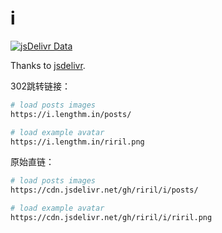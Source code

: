 # i

[![jsDelivr Data](https://data.jsdelivr.com/v1/package/gh/riril/i/badge)](https://www.jsdelivr.com/package/gh/riril/i)

Thanks to [jsdelivr](https://www.jsdelivr.com/).

302跳转链接：

```sh
# load posts images
https://i.lengthm.in/posts/

# load example avatar
https://i.lengthm.in/riril.png
```

原始直链：

```sh
# load posts images
https://cdn.jsdelivr.net/gh/riril/i/posts/

# load example avatar
https://cdn.jsdelivr.net/gh/riril/i/riril.png
```
